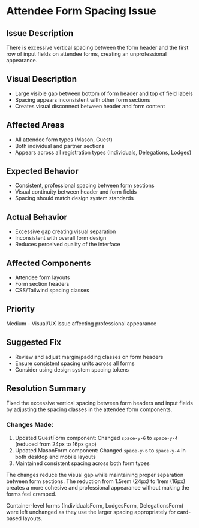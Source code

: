 # Attendee Form Spacing Issue

## Issue Description
There is excessive vertical spacing between the form header and the first row of input fields on attendee forms, creating an unprofessional appearance.

## Visual Description
- Large visible gap between bottom of form header and top of field labels
- Spacing appears inconsistent with other form sections
- Creates visual disconnect between header and form content

## Affected Areas
- All attendee form types (Mason, Guest)
- Both individual and partner sections
- Appears across all registration types (Individuals, Delegations, Lodges)

## Expected Behavior
- Consistent, professional spacing between form sections
- Visual continuity between header and form fields
- Spacing should match design system standards

## Actual Behavior
- Excessive gap creating visual separation
- Inconsistent with overall form design
- Reduces perceived quality of the interface

## Affected Components
- Attendee form layouts
- Form section headers
- CSS/Tailwind spacing classes

## Priority
Medium - Visual/UX issue affecting professional appearance

## Suggested Fix
- Review and adjust margin/padding classes on form headers
- Ensure consistent spacing units across all forms
- Consider using design system spacing tokens

## Resolution Summary
Fixed the excessive vertical spacing between form headers and input fields by adjusting the spacing classes in the attendee form components.

### Changes Made:
1. Updated GuestForm component: Changed `space-y-6` to `space-y-4` (reduced from 24px to 16px gap)
2. Updated MasonForm component: Changed `space-y-6` to `space-y-4` in both desktop and mobile layouts
3. Maintained consistent spacing across both form types

The changes reduce the visual gap while maintaining proper separation between form sections. The reduction from 1.5rem (24px) to 1rem (16px) creates a more cohesive and professional appearance without making the forms feel cramped.

Container-level forms (IndividualsForm, LodgesForm, DelegationsForm) were left unchanged as they use the larger spacing appropriately for card-based layouts.
